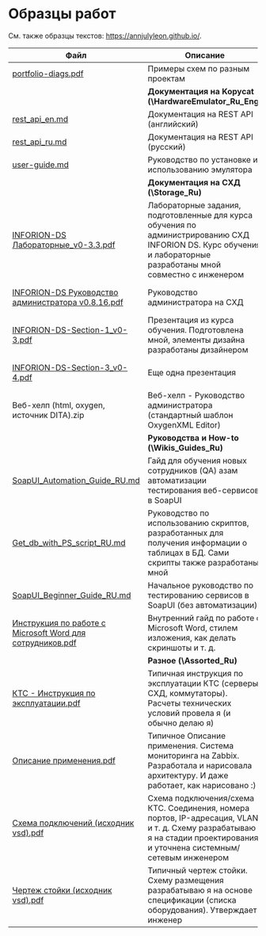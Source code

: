 # Образцы работ
См. также образцы текстов: https://annjulyleon.github.io/.

| Файл                                                         | Описание                                                     | Конфиденциальность                                           |
| ------------------------------------------------------------ | ------------------------------------------------------------ | ------------------------------------------------------------ |
| [portfolio-diags.pdf](portfolio-diags.pdf)                   | Примеры схем по разным проектам                              | Данные удалены                                               |
|                                                              | **Документация на Kopycat (\HardwareEmulator_Ru_Eng)**       |                                                              |
| [rest_api_en.md](/HardwareEmulator_Ru_Eng/rest_api_en.md)    | Документация на REST API (английский)                        | Документация в открытом доступе                              |
| [rest_api_ru.md](/HardwareEmulator_Ru_Eng/rest_api_ru.md)    | Документация на REST API (русский)                           | Документация в открытом доступе                              |
| [user-guide.md](/HardwareEmulator_Ru_Eng/user-guide.md)      | Руководство по установке и использованию эмулятора           | Документация в открытом доступе                              |
|                                                              | **Документация на СХД (\Storage_Ru)**                        |                                                              |
| [INFORION-DS Лабораторные_v0-3.3.pdf](/Storage_Ru/INFORION-DS_Лабораторные_v0-3.3.pdf) | Лабораторные задания, подготовленные для курса обучения по администрированию СХД INFORION DS. Курс обучения и лабораторные разработаны мной совместно с инженером | Изменений нет, продукт снят с производства                   |
| [INFORION-DS Руководство администратора v0.8.16.pdf](/Storage_Ru/INFORION-DS_Руководство_администратора_v0.8.16.pdf) | Руководство администратора на СХД                            | Документация в открытом доступе на сайте                     |
| [INFORION-DS-Section-1_v0-3.pdf](/Storage_Ru/INFORION-DS-Section-1_v0-3.pdf) | Презентация из курса обучения. Подготовлена мной, элементы дизайна разработаны дизайнером | Изменений нет, продукт снят с производства                   |
| [INFORION-DS-Section-3_v0-4.pdf](/Storage_Ru/INFORION-DS-Section-3_v0-4.pdf) | Еще одна презентация                                         | Изменений нет, продукт снят с производства                   |
| Веб-хелп (html, oxygen, источник DITA).zip                   | Веб-хелп - Руководство администратора (стандартный шаблон OxygenXML Editor) | Изменений нет, продукт снят с производства                   |
|                                                              | **Руководства и How-to** **(\Wikis_Guides_Ru)**              |                                                              |
| [SoapUI_Automation_Guide_RU.md](/Wikis_Guides_Ru/SoapUI_Automation_Guide_RU.md) | Гайд для обучения новых сотрудников (QA) азам автоматизации тестирования веб-сервисов в SoapUI | Все данные - тестовые, ip-адреса - локальные                 |
| [Get_db_with_PS_script_RU.md](/Wikis_Guides_Ru/Get_db_with_PS_script_RU.md) | Руководство по использованию скриптов, разработанных для получения информации о таблицах в БД. Сами скрипты также разработаны мной | Чувствительных данных нет                                    |
| [SoapUI_Beginner_Guide_RU.md](/Wikis_Guides_Ru/SoapUI_Beginner_Guide_RU.md) | Начальное руководство по тестированию сервисов в SoapUI (без автоматизации) | Все данные - тестовые, ip-адреса - локальные                 |
| [Инструкция по работе с Microsoft Word для сотрудников.pdf](/Wikis_Guides_Ru/Инструкция_по_работе_с_Microsoft_Word_для_сотрудников.pdf) | Внутренний гайд по работе с Microsoft Word, стилем изложения, как делать скриншоты и т. д. | Чувствительных данных нет                                    |
|                                                              | **Разное (\Assorted_Ru)**                                    |                                                              |
| [КТС - Инструкция по эксплуатации.pdf](/Assorted_Ru/Инструкция_по_эксплуатации_КТС.pdf) | Типичная инструкция по эксплуатации КТС (серверы, СХД, коммутаторы). Расчеты технических условий провела я (и обычно делаю я) | Названия систем и шифры изменены, описание части функций удалено |
| [Описание применения.pdf](/Assorted_Ru/Описание_применения.pdf) | Типичное Описание применения. Система мониторинга на Zabbix. Разработала и нарисовала архитектуру. И даже работает, как нарисовано :) | Названия систем и шифры изменены, описание части функций удалено |
| [Схема подключений (исходник vsd).pdf](/Assorted_Ru/Схема_подключений_(исходник_vsd).pdf) | Схема подключения/схема КТС. Соединения, номера портов, IP-адресация, VLAN и т. д. Схему разрабатываю я на стадии проектирования и уточнена системным/сетевым инженером | IP-адреса и названия заменены, удалены шифры                 |
| [Чертеж стойки (исходник vsd).pdf](/Assorted_Ru/Чертеж_стойки_(исходник_vsd).pdf) | Типичный чертеж стойки. Схему размещения разрабатываю я на основе спецификации (списка оборудования). Утверждает инженер | Названия заменены, удалены шифры                             |
